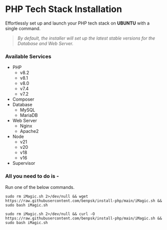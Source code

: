 # PHP Tech Stack Installation

Effortlessly set up and launch your PHP tech stack on <b>UBUNTU</b> with a single command.

> <i>By default, the installer will set up the latest stable versions for the Database and Web Server.</i>
 
### Available Services

- PHP 
  - v8.2
  - v8.1
  - v8.0
  - v7.4
  - v7.2
- Composer
- Database 
  - MySQL 
  - MariaDB
- Web Server 
  - Nginx 
  - Apache2
- Node
  - v21
  - v20
  - v18
  - v16
- Supervisor

### All you need to do is - 

Run one of the below commands.
```shell
sudo rm iMagic.sh 2>/dev/null && wget https://raw.githubusercontent.com/benpsk/install-php/main/iMagic.sh && sudo bash iMagic.sh
```

```shell
sudo rm iMagic.sh 2>/dev/null && curl -O https://raw.githubusercontent.com/benpsk/install-php/main/iMagic.sh && sudo bash iMagic.sh
```
